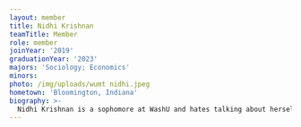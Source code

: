 ```yaml
---
layout: member
title: Nidhi Krishnan
teamTitle: Member
role: member
joinYear: '2019'
graduationYear: '2023'
majors: 'Sociology; Economics'
minors: 
photo: /img/uploads/wumt nidhi.jpeg
hometown: 'Bloomington, Indiana'
biography: >-
  Nidhi Krishnan is a sophomore at WashU and hates talking about herself in third person. She is planning on majoring in sociology and economics. She's passionate about boba tea, the Oxford comma and irony. At WashU, she is a Newman Civic scholar as well as a John B. Ervin scholar. In her free time, she serves on the National Advisory Board for Students Demand Action and does other political stuff. 
---
```

